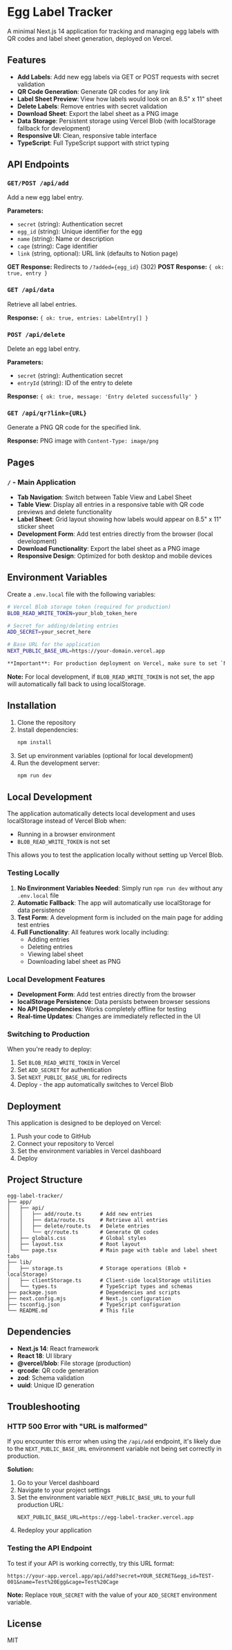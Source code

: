 # Egg Label Tracker

A minimal Next.js 14 application for tracking and managing egg labels with QR codes and label sheet generation, deployed on Vercel.

## Features

- **Add Labels**: Add new egg labels via GET or POST requests with secret validation
- **QR Code Generation**: Generate QR codes for any link
- **Label Sheet Preview**: View how labels would look on an 8.5" x 11" sheet
- **Delete Labels**: Remove entries with secret validation
- **Download Sheet**: Export the label sheet as a PNG image
- **Data Storage**: Persistent storage using Vercel Blob (with localStorage fallback for development)
- **Responsive UI**: Clean, responsive table interface
- **TypeScript**: Full TypeScript support with strict typing

## API Endpoints

### `GET/POST /api/add`
Add a new egg label entry.

**Parameters:**
- `secret` (string): Authentication secret
- `egg_id` (string): Unique identifier for the egg
- `name` (string): Name or description
- `cage` (string): Cage identifier
- `link` (string, optional): URL link (defaults to Notion page)

**GET Response:** Redirects to `/?added={egg_id}` (302)
**POST Response:** `{ ok: true, entry }`

### `GET /api/data`
Retrieve all label entries.

**Response:** `{ ok: true, entries: LabelEntry[] }`

### `POST /api/delete`
Delete an egg label entry.

**Parameters:**
- `secret` (string): Authentication secret
- `entryId` (string): ID of the entry to delete

**Response:** `{ ok: true, message: 'Entry deleted successfully' }`

### `GET /api/qr?link={URL}`
Generate a PNG QR code for the specified link.

**Response:** PNG image with `Content-Type: image/png`

## Pages

### `/` - Main Application
- **Tab Navigation**: Switch between Table View and Label Sheet
- **Table View**: Display all entries in a responsive table with QR code previews and delete functionality
- **Label Sheet**: Grid layout showing how labels would appear on 8.5" x 11" sticker sheet
- **Development Form**: Add test entries directly from the browser (local development)
- **Download Functionality**: Export the label sheet as a PNG image
- **Responsive Design**: Optimized for both desktop and mobile devices

## Environment Variables

Create a `.env.local` file with the following variables:

```bash
# Vercel Blob storage token (required for production)
BLOB_READ_WRITE_TOKEN=your_blob_token_here

# Secret for adding/deleting entries
ADD_SECRET=your_secret_here

# Base URL for the application
NEXT_PUBLIC_BASE_URL=https://your-domain.vercel.app

**Important**: For production deployment on Vercel, make sure to set `NEXT_PUBLIC_BASE_URL` to your full production URL including the protocol (e.g., `https://egg-label-tracker.vercel.app`). If you only provide the domain without the protocol, the app will automatically add `https://`.
```

**Note:** For local development, if `BLOB_READ_WRITE_TOKEN` is not set, the app will automatically fall back to using localStorage.

## Installation

1. Clone the repository
2. Install dependencies:
   ```bash
   npm install
   ```
3. Set up environment variables (optional for local development)
4. Run the development server:
   ```bash
   npm run dev
   ```

## Local Development

The application automatically detects local development and uses localStorage instead of Vercel Blob when:
- Running in a browser environment
- `BLOB_READ_WRITE_TOKEN` is not set

This allows you to test the application locally without setting up Vercel Blob.

### Testing Locally

1. **No Environment Variables Needed**: Simply run `npm run dev` without any `.env.local` file
2. **Automatic Fallback**: The app will automatically use localStorage for data persistence
3. **Test Form**: A development form is included on the main page for adding test entries
4. **Full Functionality**: All features work locally including:
   - Adding entries
   - Deleting entries
   - Viewing label sheet
   - Downloading label sheet as PNG

### Local Development Features

- **Development Form**: Add test entries directly from the browser
- **localStorage Persistence**: Data persists between browser sessions
- **No API Dependencies**: Works completely offline for testing
- **Real-time Updates**: Changes are immediately reflected in the UI

### Switching to Production

When you're ready to deploy:
1. Set `BLOB_READ_WRITE_TOKEN` in Vercel
2. Set `ADD_SECRET` for authentication
3. Set `NEXT_PUBLIC_BASE_URL` for redirects
4. Deploy - the app automatically switches to Vercel Blob

## Deployment

This application is designed to be deployed on Vercel:

1. Push your code to GitHub
2. Connect your repository to Vercel
3. Set the environment variables in Vercel dashboard
4. Deploy

## Project Structure

```
egg-label-tracker/
├── app/
│   ├── api/
│   │   ├── add/route.ts      # Add new entries
│   │   ├── data/route.ts     # Retrieve all entries
│   │   ├── delete/route.ts   # Delete entries
│   │   └── qr/route.ts       # Generate QR codes
│   ├── globals.css           # Global styles
│   ├── layout.tsx            # Root layout
│   └── page.tsx              # Main page with table and label sheet tabs
├── lib/
│   ├── storage.ts            # Storage operations (Blob + localStorage)
│   ├── clientStorage.ts      # Client-side localStorage utilities
│   └── types.ts              # TypeScript types and schemas
├── package.json              # Dependencies and scripts
├── next.config.mjs           # Next.js configuration
├── tsconfig.json             # TypeScript configuration
└── README.md                 # This file
```

## Dependencies

- **Next.js 14**: React framework
- **React 18**: UI library
- **@vercel/blob**: File storage (production)
- **qrcode**: QR code generation
- **zod**: Schema validation
- **uuid**: Unique ID generation

## Troubleshooting

### HTTP 500 Error with "URL is malformed"
If you encounter this error when using the `/api/add` endpoint, it's likely due to the `NEXT_PUBLIC_BASE_URL` environment variable not being set correctly in production.

**Solution:**
1. Go to your Vercel dashboard
2. Navigate to your project settings
3. Set the environment variable `NEXT_PUBLIC_BASE_URL` to your full production URL:
   ```
   NEXT_PUBLIC_BASE_URL=https://egg-label-tracker.vercel.app
   ```
4. Redeploy your application

### Testing the API Endpoint
To test if your API is working correctly, try this URL format:
```
https://your-app.vercel.app/api/add?secret=YOUR_SECRET&egg_id=TEST-001&name=Test%20Egg&cage=Test%20Cage
```

**Note:** Replace `YOUR_SECRET` with the value of your `ADD_SECRET` environment variable.

## License

MIT
